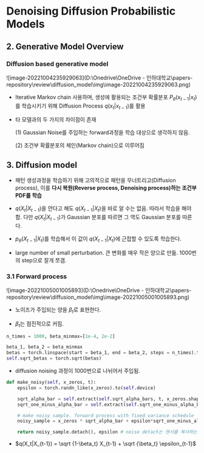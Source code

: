 # Denoising Diffusion Probabilistic Models



## 2. Generative Model Overview

### Diffusion based generative model

![image-20221004235929063](D:\Onedrive\OneDrive - 인하대학교\papers-repository\review\diffusion_model\img\image-20221004235929063.png)

- Iterative Markov chain 사용하며, 생성에 활용되는 조건부 확률분포 $P_{\theta}(x_{t-1}|x_t)$를 학습시키기 위해 Diffusion Process $q(x_t|x_{t-1})$를 활용

- 타 모델과의 두 가지의 차이점이 존재

  (1) Gaussian Noise를 주입하는 forward과정을 학습 대상으로 생각하지 않음.

  (2) 조건부 확률분포의 체인(Markov chain)으로 이루어짐



## 3. Diffusion model

- 패턴 생성과정을 학습하기 위해 고의적으로 패턴을 무너트리고(Diffusion process), 이를 **다시 복원(Reverse process, Denoising process)하는 조건부 PDF를 학습**

- $q(X_t|X_{t-1})$을 안다고 해도 $q(X_{t-1}|X_t)$을 바로 알 수는 없음. 따라서 학습을 해야함. 다만 $q(X_t|X_{t-1})$가 Gaussian 분포를 따르면 그 역도 Gaussian 분포를 따른다.
- $p_{\theta}(X_{t-1}|X_t)$를 학습해서 이 값이 $q(X_{t-1}|X_t)$에 근접할 수 있도록 학습한다.
- large number of small perturbation. 큰 변화를 매우 작은 양으로 만듦. 1000번의 step으로 잘개 쪼갬.

### 3.1 Forward process

![image-20221005001005893](D:\Onedrive\OneDrive - 인하대학교\papers-repository\review\diffusion_model\img\image-20221005001005893.png)

- 노이즈가 주입되는 양을 $\beta_t$로 표현한다.

- $\beta _t$는 점진적으로 커짐.

```python
n_times = 1000, beta_minmax=[1e-4, 2e-2]

beta_1, beta_2 = beta_minmax
betas = torch.linspace(start = beta_1, end = beta_2, steps = n_times).to(device) # follows DDPM paper
self.sqrt_betas = torch.sqrt(betas)
```

- diffusion noising 과정이 1000번으로 나뉘어서 주입됨.

```python
def make_noisy(self, x_zeros, t):
    epsilon = torch.randn_like(x_zeros).to(self.device)

    sqrt_alpha_bar = self.extract(self.sqrt_alpha_bars, t, x_zeros.shape)
    sqrt_one_minus_alpha_bar = self.extract(self.sqrt_one_minus_alpha_bars, t, x_zeros.shape)

    # make noisy sample. forward process with fixed variance schedule
    noisy_sample = x_zeros * sqrt_alpha_bar + epsilon*sqrt_one_minus_alpha_bar

    return noisy_sample.detach(), epsilon # noise detach는 텐서를 복사하는 방법.
```

- $q(X_t|X_{t-1}) = \sqrt {1-\beta_t} X_{t-1} + \sqrt {\beta_t} \epsilon_{t-1}$





















